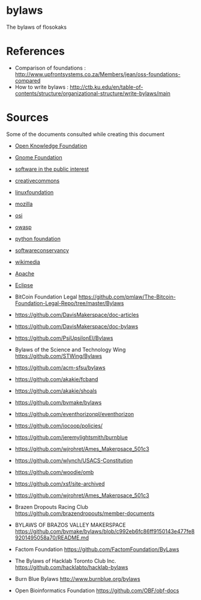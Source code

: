 bylaws
======

The bylaws of flosokaks

References
==========
* Comparison of foundations  :
  http://www.upfrontsystems.co.za/Members/jean/oss-foundations-compared
* How to write bylaws : http://ctb.ku.edu/en/table-of-contents/structure/organizational-structure/write-bylaws/main

Sources
=======

Some of the documents consulted while creating this document

* [Open Knowledge Foundation](other/openknowledge.md)
* [Gnome Foundation](other/gnome.md)
* [software in the public interest](other/spi.md)
* [creativecommons](other/creativecommons.md)
* [linuxfoundation](other/linuxfoundation.md)
* [mozilla](other/mozilla.md)
* [osi](other/osi.md)
* [owasp](other/owasp.md)
* [python foundation](other/python.md)
* [softwareconservancy](other/softwareconservancy.md)
* [wikimedia](other/wikimedia.md)
* [Apache](other/apache.md)
* [Eclipse](other/eclipse.md)

* BitCoin Foundation Legal https://github.com/pmlaw/The-Bitcoin-Foundation-Legal-Repo/tree/master/Bylaws

* https://github.com/DavisMakerspace/doc-articles
* https://github.com/DavisMakerspace/doc-bylaws
* https://github.com/PsiUpsilonEI/Bylaws
* Bylaws of the Science and Technology Wing https://github.com/STWing/Bylaws
* https://github.com/acm-sfsu/bylaws
* https://github.com/akakie/fcband
* https://github.com/akakie/shoals
* https://github.com/bvmake/bylaws
* https://github.com/eventhorizonpl/eventhorizon
* https://github.com/iocoop/policies/
* https://github.com/jeremylightsmith/burnblue
* https://github.com/wjrohret/Ames_Makerpsace_501c3
* https://github.com/wlynch/USACS-Constitution
* https://github.com/woodie/omb
* https://github.com/xsf/site-archived
* https://github.com/wjrohret/Ames_Makerpsace_501c3
* Brazen Dropouts Racing Club https://github.com/brazendropouts/member-documents
* BYLAWS OF BRAZOS VALLEY MAKERSPACE https://github.com/bvmake/bylaws/blob/c992eb6fc86ff9150143e477fe89201495058a70/README.md
* Factom Foundation https://github.com/FactomFoundation/ByLaws
* The Bylaws of Hacklab Toronto Club Inc. https://github.com/hacklabto/hacklab-bylaws
* Burn Blue Bylaws http://www.burnblue.org/bylaws
* Open Bioinformatics Foundation https://github.com/OBF/obf-docs
